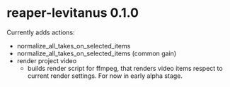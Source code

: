 # reaper-levitanus 0.1.0

Currently adds actions:
- normalize_all_takes_on_selected_items
- normalize_all_takes_on_selected_items (common gain)
- render project video
    * builds render script for ffmpeg, that renders video items respect to current render settings. For now in early alpha stage.